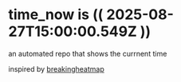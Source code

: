 # time_now is (( 2025-08-27T15:00:00.549Z ))

an automated repo that shows the currnent time

inspired by [breakingheatmap](https://github.com/breakingheatmap/breakingheatmap)